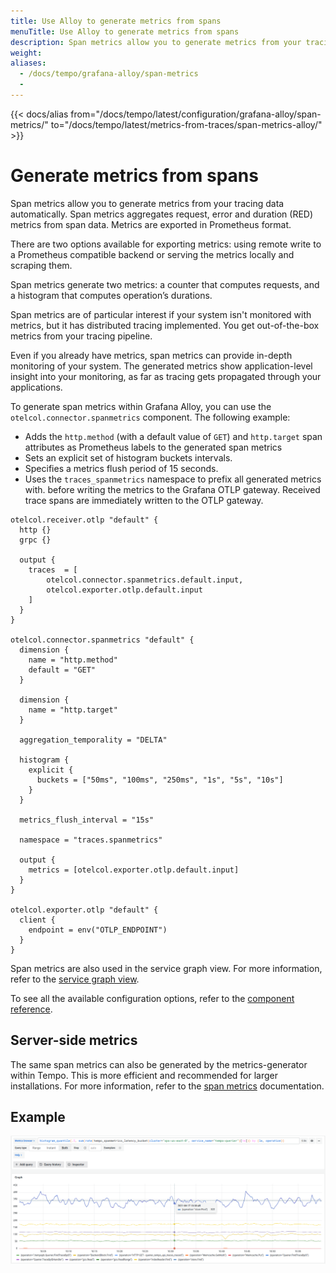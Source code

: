 ```yaml
---
title: Use Alloy to generate metrics from spans
menuTitle: Use Alloy to generate metrics from spans
description: Span metrics allow you to generate metrics from your tracing data automatically.
weight:
aliases:
  - /docs/tempo/grafana-alloy/span-metrics
  -
---
```


{{< docs/alias from="/docs/tempo/latest/configuration/grafana-alloy/span-metrics/" to="/docs/tempo/latest/metrics-from-traces/span-metrics-alloy/" >}}

# Generate metrics from spans

Span metrics allow you to generate metrics from your tracing data automatically.
Span metrics aggregates request, error and duration (RED) metrics from span data.
Metrics are exported in Prometheus format.

There are two options available for exporting metrics: using remote write to a Prometheus compatible backend or serving the metrics locally and scraping them.

Span metrics generate two metrics: a counter that computes requests, and a histogram that computes operation’s durations.

Span metrics are of particular interest if your system isn't monitored with metrics,
but it has distributed tracing implemented.
You get out-of-the-box metrics from your tracing pipeline.

Even if you already have metrics, span metrics can provide in-depth monitoring of your system.
The generated metrics show application-level insight into your monitoring,
as far as tracing gets propagated through your applications.

To generate span metrics within Grafana Alloy, you can use the `otelcol.connector.spanmetrics` component.
The following example:
* Adds the `http.method` (with a default value of `GET`) and `http.target` span attributes as Prometheus labels
    to the generated span metrics
* Sets an explicit set of histogram buckets intervals.
* Specifies a metrics flush period of 15 seconds.
* Uses the `traces_spanmetrics` namespace to prefix all generated metrics with.
before writing the metrics to the Grafana OTLP gateway.
Received trace spans are immediately written to the OTLP gateway.

```alloy
otelcol.receiver.otlp "default" {
  http {}
  grpc {}

  output {
    traces  = [
        otelcol.connector.spanmetrics.default.input,
        otelcol.exporter.otlp.default.input
    ]
  }
}

otelcol.connector.spanmetrics "default" {
  dimension {
    name = "http.method"
    default = "GET"
  }

  dimension {
    name = "http.target"
  }

  aggregation_temporality = "DELTA"

  histogram {
    explicit {
      buckets = ["50ms", "100ms", "250ms", "1s", "5s", "10s"]
    }
  }

  metrics_flush_interval = "15s"

  namespace = "traces.spanmetrics"

  output {
    metrics = [otelcol.exporter.otlp.default.input]
  }
}

otelcol.exporter.otlp "default" {
  client {
    endpoint = env("OTLP_ENDPOINT")
  }
}
```

Span metrics are also used in the service graph view.
For more information, refer to the [service graph view](https://grafana.com/docs/tempo/<TEMPO_VERSION>/metrics-generator/service-graph-view).

To see all the available configuration options, refer to the [component reference](https://grafana.com/docs/alloy/latest/reference/components/otelcol.connector.spanmetrics/).

## Server-side metrics

The same span metrics can also be generated by the metrics-generator within Tempo.
This is more efficient and recommended for larger installations.
For more information, refer to the [span metrics](https://grafana.com/docs/tempo/<TEMPO_VERSION>/metrics-generator/span_metrics) documentation.

## Example

<p align="center"><img src="../../../metrics-generator/span-metrics-example.png" alt="Span metrics overview"></p>
